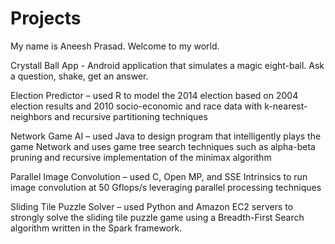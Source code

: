 Projects
========

My name is Aneesh Prasad. 
Welcome to my world.

Crystall Ball App - Android application that simulates a magic eight-ball. Ask a question, shake, get an answer.

Election Predictor – used R to model the 2014 election based on 2004 election results and 2010 socio-economic and race data with k-nearest-neighbors and recursive partitioning techniques

Network Game AI – used Java to design program that intelligently plays the game Network and uses game tree search techniques such as alpha-beta pruning and recursive implementation of the minimax algorithm

Parallel Image Convolution – used C, Open MP, and SSE Intrinsics to run image convolution at 50 Gflops/s leveraging parallel processing techniques

Sliding Tile Puzzle Solver – used Python and Amazon EC2 servers to strongly solve the sliding tile puzzle game using a Breadth-First Search algorithm written in the Spark framework.
